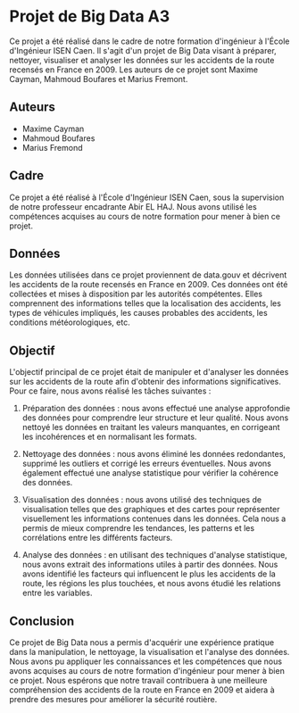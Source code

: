 # Projet de Big Data A3

Ce projet a été réalisé dans le cadre de notre formation d'ingénieur à l'École d'Ingénieur ISEN Caen. Il s'agit d'un projet de Big Data visant à préparer, nettoyer, visualiser et analyser les données sur les accidents de la route recensés en France en 2009. Les auteurs de ce projet sont Maxime Cayman, Mahmoud Boufares et Marius Fremont.

## Auteurs

- Maxime Cayman
- Mahmoud Boufares
- Marius Fremond

## Cadre

Ce projet a été réalisé à l'École d'Ingénieur ISEN Caen, sous la supervision de notre professeur encadrante Abir EL HAJ. Nous avons utilisé les compétences acquises au cours de notre formation pour mener à bien ce projet.

## Données

Les données utilisées dans ce projet proviennent de data.gouv et décrivent les accidents de la route recensés en France en 2009. Ces données ont été collectées et mises à disposition par les autorités compétentes. Elles comprennent des informations telles que la localisation des accidents, les types de véhicules impliqués, les causes probables des accidents, les conditions météorologiques, etc.

## Objectif

L'objectif principal de ce projet était de manipuler et d'analyser les données sur les accidents de la route afin d'obtenir des informations significatives. Pour ce faire, nous avons réalisé les tâches suivantes :

1. Préparation des données : nous avons effectué une analyse approfondie des données pour comprendre leur structure et leur qualité. Nous avons nettoyé les données en traitant les valeurs manquantes, en corrigeant les incohérences et en normalisant les formats.
    
2. Nettoyage des données : nous avons éliminé les données redondantes, supprimé les outliers et corrigé les erreurs éventuelles. Nous avons également effectué une analyse statistique pour vérifier la cohérence des données.
    
3. Visualisation des données : nous avons utilisé des techniques de visualisation telles que des graphiques et des cartes pour représenter visuellement les informations contenues dans les données. Cela nous a permis de mieux comprendre les tendances, les patterns et les corrélations entre les différents facteurs.
    
4. Analyse des données : en utilisant des techniques d'analyse statistique, nous avons extrait des informations utiles à partir des données. Nous avons identifié les facteurs qui influencent le plus les accidents de la route, les régions les plus touchées, et nous avons étudié les relations entre les variables.
    

## Conclusion

Ce projet de Big Data nous a permis d'acquérir une expérience pratique dans la manipulation, le nettoyage, la visualisation et l'analyse des données. Nous avons pu appliquer les connaissances et les compétences que nous avons acquises au cours de notre formation d'ingénieur pour mener à bien ce projet. Nous espérons que notre travail contribuera à une meilleure compréhension des accidents de la route en France en 2009 et aidera à prendre des mesures pour améliorer la sécurité routière.